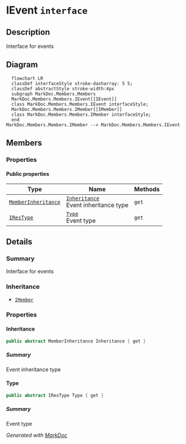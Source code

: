# IEvent `interface`

## Description
Interface for events

## Diagram
```mermaid
  flowchart LR
  classDef interfaceStyle stroke-dasharray: 5 5;
  classDef abstractStyle stroke-width:4px
  subgraph MarkDoc.Members.Members
  MarkDoc.Members.Members.IEvent[[IEvent]]
  class MarkDoc.Members.Members.IEvent interfaceStyle;
  MarkDoc.Members.Members.IMember[[IMember]]
  class MarkDoc.Members.Members.IMember interfaceStyle;
  end
MarkDoc.Members.Members.IMember --> MarkDoc.Members.Members.IEvent
```

## Members
### Properties
#### Public  properties
| Type | Name | Methods |
| --- | --- | --- |
| [`MemberInheritance`](../enums/MemberInheritance.md) | [`Inheritance`](markdoc/members/members/IEvent.md#inheritance)<br>Event inheritance type | `get` |
| [`IResType`](../resolvedtypes/IResType.md) | [`Type`](markdoc/members/members/IEvent.md#type)<br>Event type | `get` |

## Details
### Summary
Interface for events

### Inheritance
 - [
`IMember`
](./IMember.md)

### Properties
#### Inheritance
```csharp
public abstract MemberInheritance Inheritance { get }
```
##### Summary
Event inheritance type

#### Type
```csharp
public abstract IResType Type { get }
```
##### Summary
Event type

*Generated with* [*MarkDoc*](https://github.com/hailstorm75/MarkDoc.Core)
